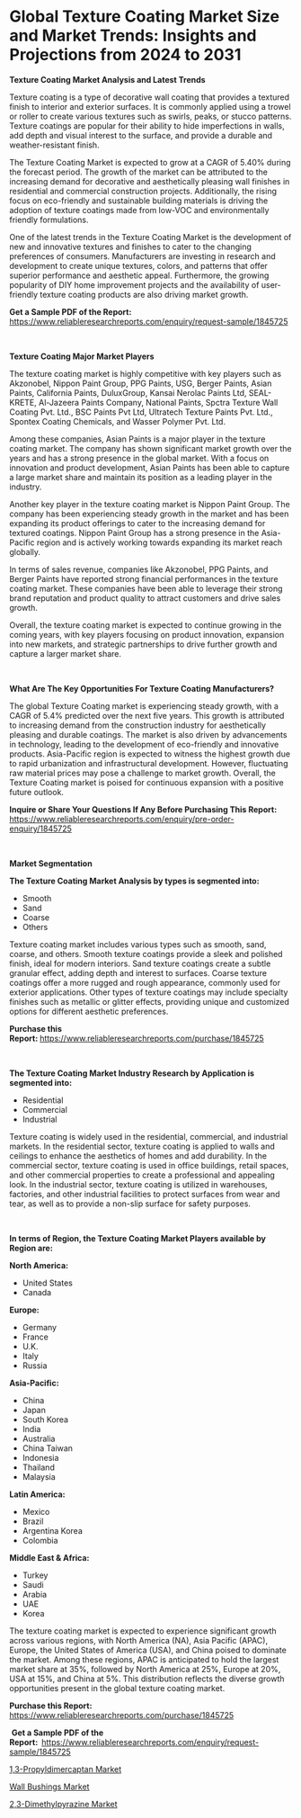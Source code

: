 <p><h1>Global Texture Coating Market Size and Market Trends: Insights and Projections from 2024 to 2031</h1></p><p><strong>Texture Coating Market Analysis and Latest Trends</strong></p>
<p><p>Texture coating is a type of decorative wall coating that provides a textured finish to interior and exterior surfaces. It is commonly applied using a trowel or roller to create various textures such as swirls, peaks, or stucco patterns. Texture coatings are popular for their ability to hide imperfections in walls, add depth and visual interest to the surface, and provide a durable and weather-resistant finish.</p><p>The Texture Coating Market is expected to grow at a CAGR of 5.40% during the forecast period. The growth of the market can be attributed to the increasing demand for decorative and aesthetically pleasing wall finishes in residential and commercial construction projects. Additionally, the rising focus on eco-friendly and sustainable building materials is driving the adoption of texture coatings made from low-VOC and environmentally friendly formulations.</p><p>One of the latest trends in the Texture Coating Market is the development of new and innovative textures and finishes to cater to the changing preferences of consumers. Manufacturers are investing in research and development to create unique textures, colors, and patterns that offer superior performance and aesthetic appeal. Furthermore, the growing popularity of DIY home improvement projects and the availability of user-friendly texture coating products are also driving market growth.</p></p>
<p><strong>Get a Sample PDF of the Report:&nbsp;</strong> <a href="https://www.reliableresearchreports.com/enquiry/request-sample/1845725">https://www.reliableresearchreports.com/enquiry/request-sample/1845725</a></p>
<p>&nbsp;</p>
<p><strong>Texture Coating Major Market Players</strong></p>
<p><p>The texture coating market is highly competitive with key players such as Akzonobel, Nippon Paint Group, PPG Paints, USG, Berger Paints, Asian Paints, California Paints, DuluxGroup, Kansai Nerolac Paints Ltd, SEAL-KRETE, Al-Jazeera Paints Company, National Paints, Spctra Texture Wall Coating Pvt. Ltd., BSC Paints Pvt Ltd, Ultratech Texture Paints Pvt. Ltd., Spontex Coating Chemicals, and Wasser Polymer Pvt. Ltd.</p><p>Among these companies, Asian Paints is a major player in the texture coating market. The company has shown significant market growth over the years and has a strong presence in the global market. With a focus on innovation and product development, Asian Paints has been able to capture a large market share and maintain its position as a leading player in the industry.</p><p>Another key player in the texture coating market is Nippon Paint Group. The company has been experiencing steady growth in the market and has been expanding its product offerings to cater to the increasing demand for textured coatings. Nippon Paint Group has a strong presence in the Asia-Pacific region and is actively working towards expanding its market reach globally.</p><p>In terms of sales revenue, companies like Akzonobel, PPG Paints, and Berger Paints have reported strong financial performances in the texture coating market. These companies have been able to leverage their strong brand reputation and product quality to attract customers and drive sales growth.</p><p>Overall, the texture coating market is expected to continue growing in the coming years, with key players focusing on product innovation, expansion into new markets, and strategic partnerships to drive further growth and capture a larger market share.</p></p>
<p>&nbsp;</p>
<p><strong>What Are The Key Opportunities For Texture Coating Manufacturers?</strong></p>
<p><p>The global Texture Coating market is experiencing steady growth, with a CAGR of 5.4% predicted over the next five years. This growth is attributed to increasing demand from the construction industry for aesthetically pleasing and durable coatings. The market is also driven by advancements in technology, leading to the development of eco-friendly and innovative products. Asia-Pacific region is expected to witness the highest growth due to rapid urbanization and infrastructural development. However, fluctuating raw material prices may pose a challenge to market growth. Overall, the Texture Coating market is poised for continuous expansion with a positive future outlook.</p></p>
<p><strong>Inquire or Share Your Questions If Any Before Purchasing This Report:</strong> <a href="https://www.reliableresearchreports.com/enquiry/pre-order-enquiry/1845725">https://www.reliableresearchreports.com/enquiry/pre-order-enquiry/1845725</a></p>
<p>&nbsp;</p>
<p><strong>Market Segmentation</strong></p>
<p><strong>The Texture Coating Market Analysis by types is segmented into:</strong></p>
<p><ul><li>Smooth</li><li>Sand</li><li>Coarse</li><li>Others</li></ul></p>
<p><p>Texture coating market includes various types such as smooth, sand, coarse, and others. Smooth texture coatings provide a sleek and polished finish, ideal for modern interiors. Sand texture coatings create a subtle granular effect, adding depth and interest to surfaces. Coarse texture coatings offer a more rugged and rough appearance, commonly used for exterior applications. Other types of texture coatings may include specialty finishes such as metallic or glitter effects, providing unique and customized options for different aesthetic preferences.</p></p>
<p><strong>Purchase this Report:&nbsp;</strong><a href="https://www.reliableresearchreports.com/purchase/1845725">https://www.reliableresearchreports.com/purchase/1845725</a></p>
<p>&nbsp;</p>
<p><strong>The Texture Coating Market Industry Research by Application is segmented into:</strong></p>
<p><ul><li>Residential</li><li>Commercial</li><li>Industrial</li></ul></p>
<p><p>Texture coating is widely used in the residential, commercial, and industrial markets. In the residential sector, texture coating is applied to walls and ceilings to enhance the aesthetics of homes and add durability. In the commercial sector, texture coating is used in office buildings, retail spaces, and other commercial properties to create a professional and appealing look. In the industrial sector, texture coating is utilized in warehouses, factories, and other industrial facilities to protect surfaces from wear and tear, as well as to provide a non-slip surface for safety purposes.</p></p>
<p>&nbsp;</p>
<p><strong>In terms of Region, the Texture Coating Market Players available by Region are:</strong></p>
<p>
    <p> <strong> North America: </strong>
        <ul>
            <li>United States</li>
            <li>Canada</li>
        </ul>
        </p> 
    <p> <strong> Europe: </strong>
        <ul>
            <li>Germany</li>
            <li>France</li>
            <li>U.K.</li>
            <li>Italy</li>
            <li>Russia</li>
        </ul>
        </p> 
    <p> <strong> Asia-Pacific: </strong>
        <ul>
            <li>China</li>
            <li>Japan</li>
            <li>South Korea</li>
            <li>India</li>
            <li>Australia</li>
            <li>China Taiwan</li>
            <li>Indonesia</li>
            <li>Thailand</li>
            <li>Malaysia</li>
        </ul>
        </p> 
    <p> <strong> Latin America: </strong>
        <ul>
            <li>Mexico</li>
            <li>Brazil</li>
            <li>Argentina Korea</li>
            <li>Colombia</li>
        </ul>
        </p> 
    <p> <strong> Middle East & Africa: </strong>
        <ul>
            <li>Turkey</li>
            <li>Saudi</li>
            <li>Arabia</li>
            <li>UAE</li>
            <li>Korea</li>
        </ul>
    </p>
    </p>
<p><p>The texture coating market is expected to experience significant growth across various regions, with North America (NA), Asia Pacific (APAC), Europe, the United States of America (USA), and China poised to dominate the market. Among these regions, APAC is anticipated to hold the largest market share at 35%, followed by North America at 25%, Europe at 20%, USA at 15%, and China at 5%. This distribution reflects the diverse growth opportunities present in the global texture coating market.</p></p>
<p><strong>Purchase this Report: </strong><a href="https://www.reliableresearchreports.com/purchase/1845725">https://www.reliableresearchreports.com/purchase/1845725</a></p>
<p>&nbsp;<strong>Get a Sample PDF of the Report:&nbsp;&nbsp;</strong><a href="https://www.reliableresearchreports.com/enquiry/request-sample/1845725">https://www.reliableresearchreports.com/enquiry/request-sample/1845725</a></p>
<p><strong></strong></p>
<p><p><a href="https://view.publitas.com/reportprime-1/13-propyldimercaptan-market-analysis-and-market-size-global-industry-overview-market-segmentation-and-forecast-2023-to-2030/">1,3-Propyldimercaptan Market</a></p><p><a href="https://view.publitas.com/reportprime-1/decoding-the-wall-bushings-market-a-deep-dive-into-the-latest-market-trends-market-segmentation-and-competitive-analysis/">Wall Bushings Market</a></p><p><a href="https://view.publitas.com/reportprime-1/23-dimethylpyrazine-market-centers-on-aspects-such-as-market-growth-market-share-market-opportunity-and-projected-forecasts-spanning-from-2023-to-2030/">2,3-Dimethylpyrazine Market</a></p></p>